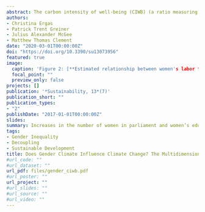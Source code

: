 ```yaml
---
abstract: The carbon intensity of well-being (CIWB) (a ratio measuring the amount of CO2 emitted per unit of life expectancy at birth) is an increasingly popular way to measure the ecological efficiency of nations. Although research demonstrates that economic development typically reduces this efficiency, little research has explored the extent to which social equality improves it. This study uses panel data for 70 nations between 1995 and 2013 to assess how various aspects of gender equality affect the ecological efficiency of nations. We estimate a series of Prais-Winsten regression models with panel-corrected standard errors (PCSE) to assess how increases in the percentage of women in parliament, expected years of education for women, and the percentage of women in the labor force independently affect CIWB. Our findings indicate that across all nations, increases in the percentage of women in parliament and expected years of schooling reduce CIWB; however, increases in the percentage of women in the labor force increase CIWB. Our results further show that the relationship between different dimensions of gender equality and CIWB differs between more developed and less developed nations. Finally, we find that increases in the number of women in parliament and women’s education attenuate the relationship between women’s labor force participation and CIWB. We discuss the variation in our results by reviewing relevant eco-gender literatures and feminist economics.
authors:
- Christina Ergas
- Patrick Trent Greiner
- Julius Alexander McGee
- Matthew Thomas Clement
date: "2020-03-01T00:00:00Z"
doi: "https://doi.org/10.3390/su13073956"
featured: true
image:
  caption: 'Figure 2: [**Estimated relationship between women's labor force participation and CIWB, conditioned on women's education.**](https://www.mdpi.com/2071-1050/13/7/3956)'
  focal_point: ""
  preview_only: false
projects: []
publication: '*Sustainability, 13*(7)'
publication_short: ""
publication_types:
- "2"
publishDate: "2017-01-01T00:00:00Z"
slides:
summary: Increases in the number of women in parliament and women’s education the carbon intensity of well-being drawn from women’s labor force participation. We discuss the variations in our results by reviewing relevant eco-gender literatures, and feminist economics.
tags:
- Gender Inequality
- Decoupling
- Sustainable Development
title: Does Gender Climate Influence Climate Change? The Multidimensionality of Gender Equality and Its Countervailing Effects on the Carbon Intensity of Well-Being
#url_code: ""
#url_dataset: ""
url_pdf: files/gender_ciwb.pdf
#url_poster: ""
url_project: ""
#url_slides: ""
#url_source: ""
#url_video: ""
---
```


